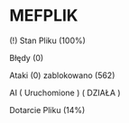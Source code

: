 # MEFPLIK



(!) Stan Pliku (100%)

Błędy (0)

Ataki (0) zablokowano (562)

AI ( Uruchomione ) ( DZIAŁA )

Dotarcie Pliku (14%)